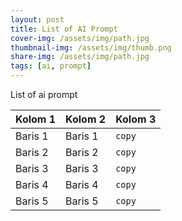 ```yaml
---
layout: post
title: List of AI Prompt
cover-img: /assets/img/path.jpg
thumbnail-img: /assets/img/thumb.png
share-img: /assets/img/path.jpg
tags: [ai, prompt]
---
```


List of ai prompt

| Kolom 1 | Kolom 2 | Kolom 3 |
| ------ | ------ | ------ |
| Baris 1 | Baris 1 | `copy` |
| Baris 2 | Baris 2 | `copy` |
| Baris 3 | Baris 3 | `copy` |
| Baris 4 | Baris 4 | `copy` |
| Baris 5 | Baris 5 | `copy` |
